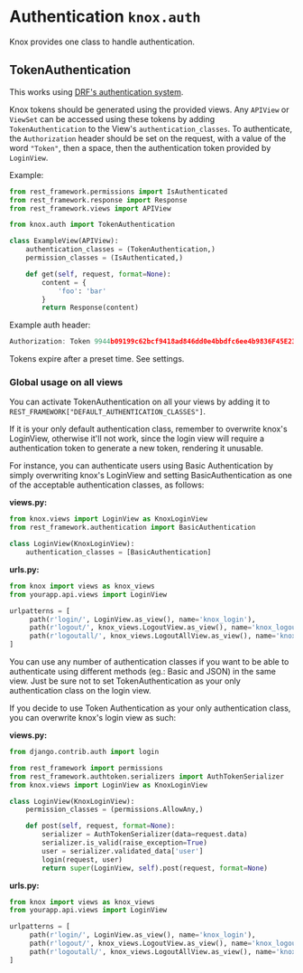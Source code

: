 # Authentication `knox.auth`

Knox provides one class to handle authentication.

## TokenAuthentication

This works using [DRF's authentication system](https://www.django-rest-framework.org/api-guide/authentication/).

Knox tokens should be generated using the provided views.
Any `APIView` or `ViewSet` can be accessed using these tokens by adding `TokenAuthentication`
to the View's `authentication_classes`.
To authenticate, the `Authorization` header should be set on the request, with a
value of the word `"Token"`, then a space, then the authentication token provided by
`LoginView`.

Example:
```python
from rest_framework.permissions import IsAuthenticated
from rest_framework.response import Response
from rest_framework.views import APIView

from knox.auth import TokenAuthentication

class ExampleView(APIView):
    authentication_classes = (TokenAuthentication,)
    permission_classes = (IsAuthenticated,)

    def get(self, request, format=None):
        content = {
            'foo': 'bar'
        }
        return Response(content)
```

Example auth header:

```javascript
Authorization: Token 9944b09199c62bcf9418ad846dd0e4bbdfc6ee4b9836F45E23A345
```

Tokens expire after a preset time. See settings.


### Global usage on all views

You can activate TokenAuthentication on all your views by adding it to `REST_FRAMEWORK["DEFAULT_AUTHENTICATION_CLASSES"]`. 

If it is your only default authentication class, remember to overwrite knox's LoginView, otherwise it'll not work, since the login view will require a authentication token to generate a new token, rendering it unusable.

For instance, you can authenticate users using Basic Authentication by simply overwriting knox's LoginView and setting BasicAuthentication as one of the acceptable authentication classes, as follows: 

**views.py:**
```python
from knox.views import LoginView as KnoxLoginView
from rest_framework.authentication import BasicAuthentication

class LoginView(KnoxLoginView):
    authentication_classes = [BasicAuthentication]
```

**urls.py:**
```python
from knox import views as knox_views
from yourapp.api.views import LoginView

urlpatterns = [
     path(r'login/', LoginView.as_view(), name='knox_login'),
     path(r'logout/', knox_views.LogoutView.as_view(), name='knox_logout'),
     path(r'logoutall/', knox_views.LogoutAllView.as_view(), name='knox_logoutall'),
]
```

You can use any number of authentication classes if you want to be able to authenticate using different methods (eg.: Basic and JSON) in the same view. Just be sure not to set TokenAuthentication as your only authentication class on the login view.

If you decide to use Token Authentication as your only authentication class, you can overwrite knox's login view as such:

**views.py:**
```python
from django.contrib.auth import login

from rest_framework import permissions
from rest_framework.authtoken.serializers import AuthTokenSerializer
from knox.views import LoginView as KnoxLoginView

class LoginView(KnoxLoginView):
    permission_classes = (permissions.AllowAny,)

    def post(self, request, format=None):
        serializer = AuthTokenSerializer(data=request.data)
        serializer.is_valid(raise_exception=True)
        user = serializer.validated_data['user']
        login(request, user)
        return super(LoginView, self).post(request, format=None)
```

**urls.py:**
```python
from knox import views as knox_views
from yourapp.api.views import LoginView

urlpatterns = [
     path(r'login/', LoginView.as_view(), name='knox_login'),
     path(r'logout/', knox_views.LogoutView.as_view(), name='knox_logout'),
     path(r'logoutall/', knox_views.LogoutAllView.as_view(), name='knox_logoutall'),
]
```